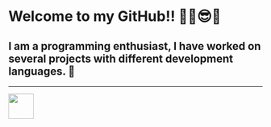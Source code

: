# Welcome to my GitHub!! ✌🏽😎👾
## I am a programming enthusiast, I have worked on several projects with different development languages. 👀
---
<img width="50" src="https://golang.org/lib/godoc/images/go-logo-blue.svg" />
